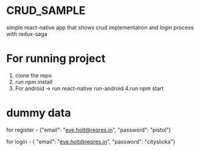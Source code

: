 # CRUD_SAMPLE
simple react-native app that shows crud implementation and login process with redux-saga

# For running project
  1. clone the repo
  2. run npm install
  3. For android -> run react-native run-android
  4.run npm start
  
# dummy data
for register - {"email": "eve.holt@reqres.in",
               "password": "pistol"}
              
for login - { "email": "eve.holt@reqres.in",
              "password": "cityslicka"}
